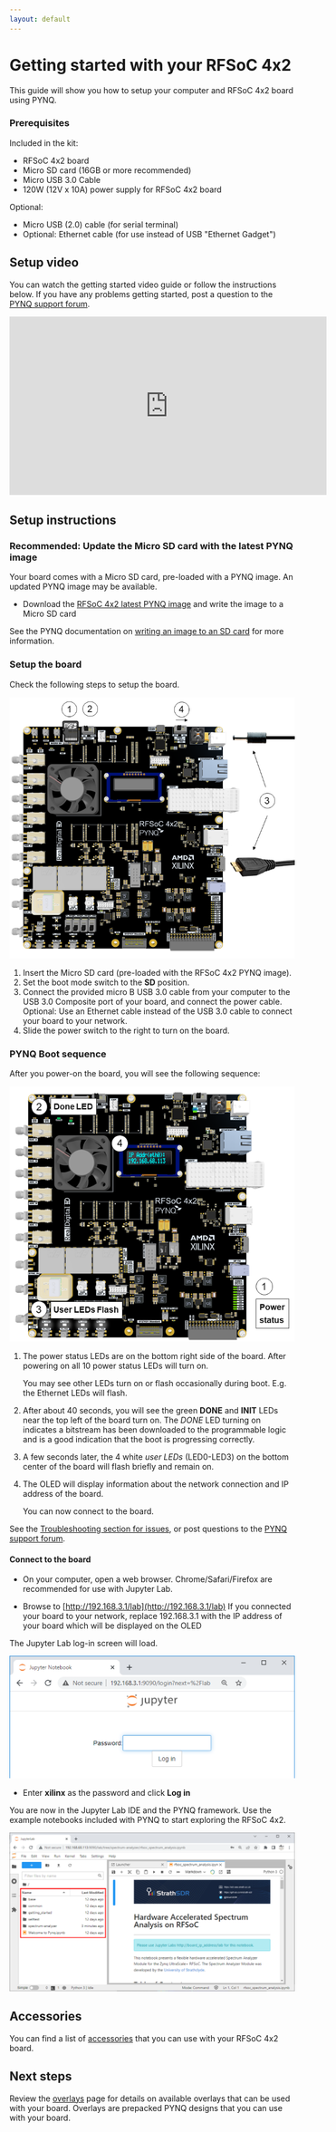 ```yaml
---
layout: default
---
```


# Getting started with your RFSoC 4x2

This guide will show you how to setup your computer and RFSoC 4x2 board using PYNQ. 

### Prerequisites 

Included in the kit:

* RFSoC 4x2 board
* Micro SD card (16GB or more recommended)
* Micro USB 3.0 Cable  
* 120W (12V x 10A) power supply for RFSoC 4x2 board

Optional: 

* Micro USB (2.0) cable (for serial terminal)
* Optional: Ethernet cable (for use instead of USB "Ethernet Gadget")

## Setup video

You can watch the getting started video guide or follow the instructions below. If you have any problems getting started, post a question to the [PYNQ support forum](https://discuss.pynq.io).

<iframe width="560" height="315" src="https://www.youtube.com/embed/HMbYNFAhBY4" title="YouTube video player" frameborder="0" allow="accelerometer; autoplay; clipboard-write; encrypted-media; gyroscope; picture-in-picture" allowfullscreen></iframe>


## Setup instructions

### Recommended: Update the Micro SD card with the latest PYNQ image

Your board comes with a Micro SD card, pre-loaded with a PYNQ image. An updated PYNQ image may be available.

* Download the [RFSoC 4x2 latest PYNQ image](http://www.pynq.io/board.html) and write the image to a Micro SD card

See the PYNQ documentation on [writing an image to an SD card](https://pynq.readthedocs.io/en/latest/appendix/sdcard.html) for more information. 

### Setup the board

Check the following steps to setup the board. 

![](./images/board_setup.png)


1. Insert the Micro SD card (pre-loaded with the RFSoC 4x2 PYNQ image).
2. Set the boot mode switch to the **SD** position.
3. Connect the provided micro B USB 3.0 cable from your computer to the USB 3.0 Composite port of your board, and connect the power cable. 
   Optional: Use an Ethernet cable instead of the USB 3.0 cable to connect your board to your network.
4. Slide the power switch to the right to turn on the board.

### PYNQ Boot sequence

After you power-on the board, you will see the following sequence:

![](./images/boot_sequence.png)

1. The power status LEDs are on the bottom right side of the board. After powering on all 10 power status LEDs will turn on.   

   You may see other LEDs turn on or flash occasionally during boot. E.g. the Ethernet LEDs will flash.

2. After about 40 seconds, you will see the green **DONE** and **INIT** LEDs near the top left of the board turn on. The *DONE* LED turning on indicates a bitstream has been downloaded to the programmable logic and is a good indication that the boot is progressing correctly. 

3. A few seconds later, the 4 white *user LEDs* (LED0-LED3) on the bottom center of the board will flash briefly and remain on. 

4. The OLED will display information about the network connection and IP address of the board. 

   You can now connect to the board.

See the [Troubleshooting section for issues](support.md#troubleshooting), or post questions to the [PYNQ support forum](https://discuss.pynq.io/).

#### Connect to the board

* On your computer, open a web browser. Chrome/Safari/Firefox are recommended for use with Jupyter Lab.

* Browse to [http://192.168.3.1/lab](http://192.168.3.1/lab)
   If you connected your board to your network, replace 192.168.3.1 with the IP address of your board which will be displayed on the OLED
	
The Jupyter Lab log-in screen will load.

![](./images/jupyter_login.png)

* Enter **xilinx** as the password and click **Log in**

You are now in the Jupyter Lab IDE and the PYNQ framework. Use the example notebooks included with PYNQ to start exploring the RFSoC 4x2.

![](./images/jupyter_home.png)

## Accessories

You can find a list of [accessories](accessories.html) that you can use with your RFSoC 4x2 board. 


## Next steps

Review the [overlays](./overlays.html) page for details on available overlays that can be used with your board. Overlays are prepacked PYNQ designs that you can use with your board. 

